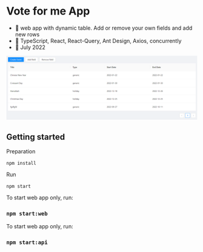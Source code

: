 # Vote for me App
   - :mega: web app with dynamic table. Add or remove your own fields and add new rows
   - :wrench: TypeScript, React, React-Query, Ant Design, Axios, concurrently
   - :date: July 2022
   
<p align="center">
    <img width="800px" src="https://raw.githubusercontent.com/wroclawianka/dynamic-table/main/assets/dynamic-table.png"/>
 </p>

## Getting started

Preparation
```
npm install
```

Run
```
npm start
```

To start web app only, run: 

### `npm start:web`

To start web app only, run: 

### `npm start:api`